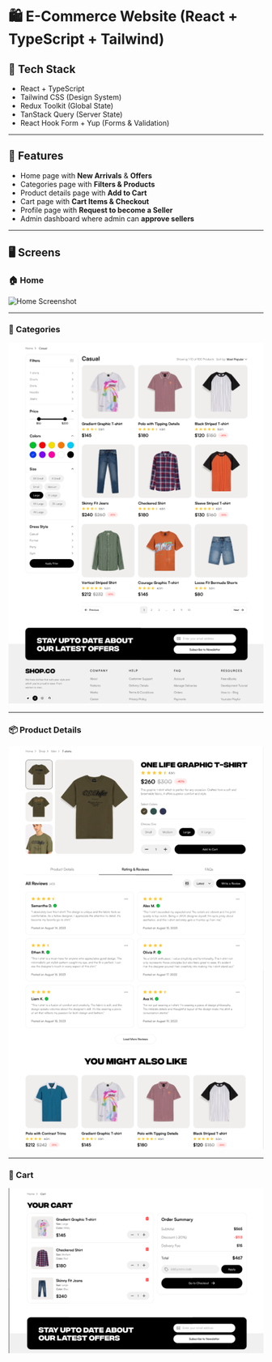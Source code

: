 # 🛍️ E-Commerce Website (React + TypeScript + Tailwind)

## 📌 Tech Stack
- React + TypeScript
- Tailwind CSS (Design System)
- Redux Toolkit (Global State)
- TanStack Query (Server State)
- React Hook Form + Yup (Forms & Validation)

---

## 🚀 Features
- Home page with **New Arrivals** & **Offers**
- Categories page with **Filters & Products**
- Product details page with **Add to Cart**
- Cart page with **Cart Items & Checkout**
- Profile page with **Request to become a Seller**
- Admin dashboard where admin can **approve sellers**

---

## 🖥️ Screens

### 🏠 Home  
![Home Screenshot](./public/screenshots/home.png)

---

### 📂 Categories  
![Categories Screenshot](screenshots/categories.png)

---

### 📦 Product Details  
![Product Details Screenshot](screenshots/product-details.png)

---

### 🛒 Cart  
![Cart Screenshot](screenshots/cart.png)


